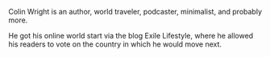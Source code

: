 Colin Wright is an author, world traveler, podcaster, minimalist, and probably more.

He got his online world start via the blog Exile Lifestyle, where he allowed his readers to vote on the country in which he would move next.

